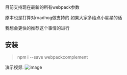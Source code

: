 目前支持现在最新的所有webpack参数

原本也是打算对roadhog做支持的 如果大家多给点小星星的话

我想会更快的推荐这个事情的进行

安装
---
> npm i --save webpackcomplement

演示视频:
![image](https://github.com/fangkyi03/webpackcomplement/blob/master/2018-05-12%2014_29_05.gif)
